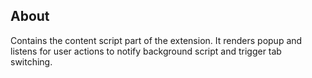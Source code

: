 ## About

Contains the content script part of the extension. It renders popup and listens for user actions to
notify background script and trigger tab switching.
